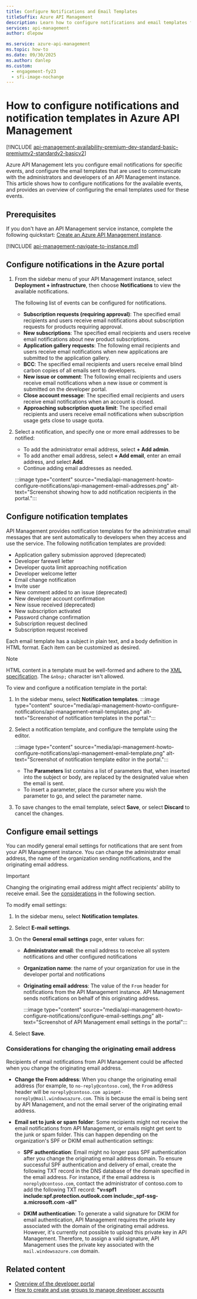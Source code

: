```yaml
---
title: Configure Notifications and Email Templates
titleSuffix: Azure API Management
description: Learn how to configure notifications and email templates for events in Azure API Management.
services: api-management
author: dlepow

ms.service: azure-api-management
ms.topic: how-to
ms.date: 09/30/2025
ms.author: danlep
ms.custom:
  - engagement-fy23
  - sfi-image-nochange
---
```


# How to configure notifications and notification templates in Azure API Management

[!INCLUDE [api-management-availability-premium-dev-standard-basic-premiumv2-standardv2-basicv2](../../includes/api-management-availability-premium-dev-standard-basic-premiumv2-standardv2-basicv2.md)]

Azure API Management lets you configure email notifications for specific events, and configure the email templates that are used to communicate with the administrators and developers of an API Management instance. This article shows how to configure notifications for the available events, and provides an overview of configuring the email templates used for these events.

## Prerequisites

If you don't have an API Management service instance, complete the following quickstart: [Create an Azure API Management instance](get-started-create-service-instance.md).

[!INCLUDE [api-management-navigate-to-instance.md](../../includes/api-management-navigate-to-instance.md)]

## <a name="publisher-notifications"> </a>Configure notifications in the Azure portal

1. From the sidebar menu of your API Management instance, select **Deployment + infrastructure**, then choose **Notifications** to view the available notifications.

    The following list of events can be configured for notifications.

    - **Subscription requests (requiring approval)**: The specified email recipients and users receive email notifications about subscription requests for products requiring approval.
    - **New subscriptions**: The specified email recipients and users receive email notifications about new product subscriptions.
    - **Application gallery requests**: The following email recipients and users receive email notifications when new applications are submitted to the application gallery.
    - **BCC**: The specified email recipients and users receive email blind carbon copies of all emails sent to developers.
    - **New issue or comment**: The following email recipients and users receive email notifications when a new issue or comment is submitted on the developer portal.
    - **Close account message**: The specified email recipients and users receive email notifications when an account is closed.
    - **Approaching subscription quota limit**: The specified email recipients and users receive email notifications when subscription usage gets close to usage quota.

1. Select a notification, and specify one or more email addresses to be notified:
    * To add the administrator email address, select **+ Add admin**.
    * To add another email address, select **+ Add email**, enter an email address, and select **Add**. 
    * Continue adding email addresses as needed.

    :::image type="content" source="media/api-management-howto-configure-notifications/api-management-email-addresses.png" alt-text="Screenshot showing how to add notification recipients in the portal.":::

## <a name="email-templates"> </a>Configure notification templates

API Management provides notification templates for the administrative email messages that are sent automatically to developers when they access and use the service. The following notification templates are provided:

- Application gallery submission approved (deprecated) 
- Developer farewell letter
- Developer quota limit approaching notification
- Developer welcome letter
- Email change notification
- Invite user
- New comment added to an issue (deprecated) 
- New developer account confirmation
- New issue received (deprecated) 
- New subscription activated
- Password change confirmation
- Subscription request declined
- Subscription request received

Each email template has a subject in plain text, and a body definition in HTML format. Each item can be customized as desired.

> [!NOTE]
> HTML content in a template must be well-formed and adhere to the [XML specification](https://www.w3.org/XML/). The `&nbsp;` character isn't allowed.

To view and configure a notification template in the portal:

1. In the sidebar menu, select **Notification templates**.
    :::image type="content" source="media/api-management-howto-configure-notifications/api-management-email-templates.png" alt-text="Screenshot of notification templates in the portal.":::

1. Select a notification template, and configure the template using the editor.

    :::image type="content" source="media/api-management-howto-configure-notifications/api-management-email-template.png" alt-text="Screenshot of notification template editor in the portal.":::

    * The **Parameters** list contains a list of parameters that, when inserted into the subject or body, are replaced by the designated value when the email is sent.
    * To insert a parameter, place the cursor where you wish the parameter to go, and select the parameter name.

1. To save changes to the email template, select **Save**, or select **Discard** to cancel the changes.

## Configure email settings

You can modify general email settings for notifications that are sent from your API Management instance. You can change the administrator email address, the name of the organization sending notifications, and the originating email address. 

> [!IMPORTANT]
> Changing the originating email address might affect recipients' ability to receive email. See the [considerations](#considerations-for-changing-the-originating-email-address) in the following section.
> 
To modify email settings:

1. In the sidebar menu, select **Notification templates**.

1. Select **E-mail settings**.

1. On the **General email settings** page, enter values for:
    * **Administrator email**: the email address to receive all system notifications and other configured notifications
    * **Organization name**: the name of your organization for use in the developer portal and notifications 
    * **Originating email address**: The value of the `From` header for notifications from the API Management instance. API Management sends notifications on behalf of this originating address.

      :::image type="content" source="media/api-management-howto-configure-notifications/configure-email-settings.png" alt-text="Screenshot of API Management email settings in the portal":::

1. Select **Save**.

### Considerations for changing the originating email address

Recipients of email notifications from API Management could be affected when you change the originating email address.

* **Change the From address**: When you change the originating email address (for example, to `no-reply@contoso.com`), the `From` address header will be `noreply@contoso.com apimgmt-noreply@mail.windowsazure.com`. This is because the email is being sent by API Management, and not the email server of the originating email address.

* **Email set to junk or spam folder**: Some recipients might not receive the email notifications from API Management, or emails might get sent to the junk or spam folder. This can happen depending on the organization's SPF or DKIM email authentication settings:

    * **SPF authentication**: Email might no longer pass SPF authentication after you change the originating email address domain. To ensure successful SPF authentication and delivery of email, create the following TXT record in the DNS database of the domain specified in the email address. For instance, if the email address is `noreply@contoso.com`, contact the administrator of contoso.com to add the following TXT record: **"v=spf1 include:spf.protection.outlook.com include:_spf-ssg-a.microsoft.com -all"**

    * **DKIM authentication**: To generate a valid signature for DKIM for email authentication, API Management requires the private key associated with the domain of the originating email address. However, it's currently not possible to upload this private key in API Management. Therefore, to assign a valid signature, API Management uses the private key associated with the `mail.windowsazure.com` domain.

## Related content

* [Overview of the developer portal](api-management-howto-developer-portal.md)
* [How to create and use groups to manage developer accounts](api-management-howto-create-groups.md)
